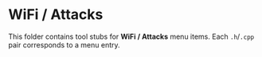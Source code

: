 # WiFi / Attacks

This folder contains tool stubs for **WiFi / Attacks** menu items.
Each `.h`/`.cpp` pair corresponds to a menu entry.
